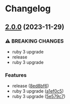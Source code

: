 # Changelog

## [2.0.0](https://www.github.com/at-point/mote_sms/compare/v1.5.0...v2.0.0) (2023-11-29)


### ⚠ BREAKING CHANGES

* ruby 3 upgrade
* release
* ruby 3 upgrade

### Features

* release ([8ed8bf6](https://www.github.com/at-point/mote_sms/commit/8ed8bf6592ef0c5947a307c386a7507c2634211e))
* ruby 3 upgrade ([a1ef0c5](https://www.github.com/at-point/mote_sms/commit/a1ef0c532aaa6509f83627e74df89fd21fcfb0bb))
* ruby 3 upgrade ([5e579c7](https://www.github.com/at-point/mote_sms/commit/5e579c7850d959b1bb8d7ee79a91df4513387581))

